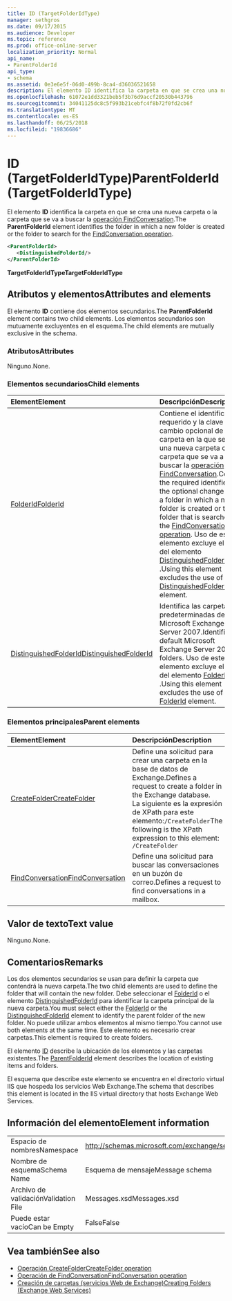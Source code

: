 ```yaml
---
title: ID (TargetFolderIdType)
manager: sethgros
ms.date: 09/17/2015
ms.audience: Developer
ms.topic: reference
ms.prod: office-online-server
localization_priority: Normal
api_name:
- ParentFolderId
api_type:
- schema
ms.assetid: 0e3e6e5f-06d0-499b-8ca4-d36036521658
description: El elemento ID identifica la carpeta en que se crea una nueva carpeta o la carpeta que se va a buscar la operación FindConversation.
ms.openlocfilehash: 61072e1dd3321beb5f3b76d9accf20530b443796
ms.sourcegitcommit: 34041125dc8c5f993b21cebfc4f8b72f0fd2cb6f
ms.translationtype: MT
ms.contentlocale: es-ES
ms.lasthandoff: 06/25/2018
ms.locfileid: "19836686"
---
```

# <a name="parentfolderid-targetfolderidtype"></a><span data-ttu-id="1d052-103">ID (TargetFolderIdType)</span><span class="sxs-lookup"><span data-stu-id="1d052-103">ParentFolderId (TargetFolderIdType)</span></span>

<span data-ttu-id="1d052-104">El elemento **ID** identifica la carpeta en que se crea una nueva carpeta o la carpeta que se va a buscar la [operación FindConversation](findconversation-operation.md).</span><span class="sxs-lookup"><span data-stu-id="1d052-104">The **ParentFolderId** element identifies the folder in which a new folder is created or the folder to search for the [FindConversation operation](findconversation-operation.md).</span></span>
  
```xml
<ParentFolderId>
   <DistinguishedFolderId/>
</ParentFolderId>
```

<span data-ttu-id="1d052-105">**TargetFolderIdType**</span><span class="sxs-lookup"><span data-stu-id="1d052-105">**TargetFolderIdType**</span></span>

## <a name="attributes-and-elements"></a><span data-ttu-id="1d052-106">Atributos y elementos</span><span class="sxs-lookup"><span data-stu-id="1d052-106">Attributes and elements</span></span>

<span data-ttu-id="1d052-107">El elemento **ID** contiene dos elementos secundarios.</span><span class="sxs-lookup"><span data-stu-id="1d052-107">The **ParentFolderId** element contains two child elements.</span></span> <span data-ttu-id="1d052-108">Los elementos secundarios son mutuamente excluyentes en el esquema.</span><span class="sxs-lookup"><span data-stu-id="1d052-108">The child elements are mutually exclusive in the schema.</span></span> 
  
### <a name="attributes"></a><span data-ttu-id="1d052-109">Atributos</span><span class="sxs-lookup"><span data-stu-id="1d052-109">Attributes</span></span>

<span data-ttu-id="1d052-110">Ninguno.</span><span class="sxs-lookup"><span data-stu-id="1d052-110">None.</span></span>
  
### <a name="child-elements"></a><span data-ttu-id="1d052-111">Elementos secundarios</span><span class="sxs-lookup"><span data-stu-id="1d052-111">Child elements</span></span>

|<span data-ttu-id="1d052-112">**Element**</span><span class="sxs-lookup"><span data-stu-id="1d052-112">**Element**</span></span>|<span data-ttu-id="1d052-113">**Descripción**</span><span class="sxs-lookup"><span data-stu-id="1d052-113">**Description**</span></span>|
|:-----|:-----|
|[<span data-ttu-id="1d052-114">FolderId</span><span class="sxs-lookup"><span data-stu-id="1d052-114">FolderId</span></span>](folderid.md) <br/> |<span data-ttu-id="1d052-115">Contiene el identificador requerido y la clave de cambio opcional de una carpeta en la que se crea una nueva carpeta o la carpeta que se va a buscar la [operación FindConversation](findconversation-operation.md).</span><span class="sxs-lookup"><span data-stu-id="1d052-115">Contains the required identifier and the optional change key of a folder in which a new folder is created or the folder that is searched for the [FindConversation operation](findconversation-operation.md).</span></span> <span data-ttu-id="1d052-116">Uso de este elemento excluye el uso del elemento [DistinguishedFolderId](distinguishedfolderid.md) .</span><span class="sxs-lookup"><span data-stu-id="1d052-116">Using this element excludes the use of the [DistinguishedFolderId](distinguishedfolderid.md) element.</span></span>  <br/> |
|[<span data-ttu-id="1d052-117">DistinguishedFolderId</span><span class="sxs-lookup"><span data-stu-id="1d052-117">DistinguishedFolderId</span></span>](distinguishedfolderid.md) <br/> |<span data-ttu-id="1d052-118">Identifica las carpetas predeterminadas de Microsoft Exchange Server 2007.</span><span class="sxs-lookup"><span data-stu-id="1d052-118">Identifies default Microsoft Exchange Server 2007 folders.</span></span> <span data-ttu-id="1d052-119">Uso de este elemento excluye el uso del elemento [FolderId](folderid.md) .</span><span class="sxs-lookup"><span data-stu-id="1d052-119">Using this element excludes the use of the [FolderId](folderid.md) element.</span></span>  <br/> |
   
### <a name="parent-elements"></a><span data-ttu-id="1d052-120">Elementos principales</span><span class="sxs-lookup"><span data-stu-id="1d052-120">Parent elements</span></span>

|<span data-ttu-id="1d052-121">**Element**</span><span class="sxs-lookup"><span data-stu-id="1d052-121">**Element**</span></span>|<span data-ttu-id="1d052-122">**Descripción**</span><span class="sxs-lookup"><span data-stu-id="1d052-122">**Description**</span></span>|
|:-----|:-----|
|[<span data-ttu-id="1d052-123">CreateFolder</span><span class="sxs-lookup"><span data-stu-id="1d052-123">CreateFolder</span></span>](createfolder.md) <br/> |<span data-ttu-id="1d052-124">Define una solicitud para crear una carpeta en la base de datos de Exchange.</span><span class="sxs-lookup"><span data-stu-id="1d052-124">Defines a request to create a folder in the Exchange database.</span></span>  <br/> <span data-ttu-id="1d052-125">La siguiente es la expresión de XPath para este elemento:`/CreateFolder`</span><span class="sxs-lookup"><span data-stu-id="1d052-125">The following is the XPath expression to this element:  `/CreateFolder`</span></span> <br/> |
|[<span data-ttu-id="1d052-126">FindConversation</span><span class="sxs-lookup"><span data-stu-id="1d052-126">FindConversation</span></span>](findconversation.md) <br/> |<span data-ttu-id="1d052-127">Define una solicitud para buscar las conversaciones en un buzón de correo.</span><span class="sxs-lookup"><span data-stu-id="1d052-127">Defines a request to find conversations in a mailbox.</span></span>  <br/> |
   
## <a name="text-value"></a><span data-ttu-id="1d052-128">Valor de texto</span><span class="sxs-lookup"><span data-stu-id="1d052-128">Text value</span></span>

<span data-ttu-id="1d052-129">Ninguno.</span><span class="sxs-lookup"><span data-stu-id="1d052-129">None.</span></span>
  
## <a name="remarks"></a><span data-ttu-id="1d052-130">Comentarios</span><span class="sxs-lookup"><span data-stu-id="1d052-130">Remarks</span></span>

<span data-ttu-id="1d052-131">Los dos elementos secundarios se usan para definir la carpeta que contendrá la nueva carpeta.</span><span class="sxs-lookup"><span data-stu-id="1d052-131">The two child elements are used to define the folder that will contain the new folder.</span></span> <span data-ttu-id="1d052-132">Debe seleccionar el [FolderId](folderid.md) o el elemento [DistinguishedFolderId](distinguishedfolderid.md) para identificar la carpeta principal de la nueva carpeta.</span><span class="sxs-lookup"><span data-stu-id="1d052-132">You must select either the [FolderId](folderid.md) or the [DistinguishedFolderId](distinguishedfolderid.md) element to identify the parent folder of the new folder.</span></span> <span data-ttu-id="1d052-133">No puede utilizar ambos elementos al mismo tiempo.</span><span class="sxs-lookup"><span data-stu-id="1d052-133">You cannot use both elements at the same time.</span></span> <span data-ttu-id="1d052-134">Este elemento es necesario crear carpetas.</span><span class="sxs-lookup"><span data-stu-id="1d052-134">This element is required to create folders.</span></span> 
  
<span data-ttu-id="1d052-135">El elemento [ID](parentfolderid.md) describe la ubicación de los elementos y las carpetas existentes.</span><span class="sxs-lookup"><span data-stu-id="1d052-135">The [ParentFolderId](parentfolderid.md) element describes the location of existing items and folders.</span></span> 
  
<span data-ttu-id="1d052-136">El esquema que describe este elemento se encuentra en el directorio virtual IIS que hospeda los servicios Web Exchange.</span><span class="sxs-lookup"><span data-stu-id="1d052-136">The schema that describes this element is located in the IIS virtual directory that hosts Exchange Web Services.</span></span>
  
## <a name="element-information"></a><span data-ttu-id="1d052-137">Información del elemento</span><span class="sxs-lookup"><span data-stu-id="1d052-137">Element information</span></span>

|||
|:-----|:-----|
|<span data-ttu-id="1d052-138">Espacio de nombres</span><span class="sxs-lookup"><span data-stu-id="1d052-138">Namespace</span></span>  <br/> |http://schemas.microsoft.com/exchange/services/2006/messages  <br/> |
|<span data-ttu-id="1d052-139">Nombre de esquema</span><span class="sxs-lookup"><span data-stu-id="1d052-139">Schema Name</span></span>  <br/> |<span data-ttu-id="1d052-140">Esquema de mensaje</span><span class="sxs-lookup"><span data-stu-id="1d052-140">Message schema</span></span>  <br/> |
|<span data-ttu-id="1d052-141">Archivo de validación</span><span class="sxs-lookup"><span data-stu-id="1d052-141">Validation File</span></span>  <br/> |<span data-ttu-id="1d052-142">Messages.xsd</span><span class="sxs-lookup"><span data-stu-id="1d052-142">Messages.xsd</span></span>  <br/> |
|<span data-ttu-id="1d052-143">Puede estar vacío</span><span class="sxs-lookup"><span data-stu-id="1d052-143">Can be Empty</span></span>  <br/> |<span data-ttu-id="1d052-144">False</span><span class="sxs-lookup"><span data-stu-id="1d052-144">False</span></span>  <br/> |
   
## <a name="see-also"></a><span data-ttu-id="1d052-145">Vea también</span><span class="sxs-lookup"><span data-stu-id="1d052-145">See also</span></span>

- [<span data-ttu-id="1d052-146">Operación CreateFolder</span><span class="sxs-lookup"><span data-stu-id="1d052-146">CreateFolder operation</span></span>](createfolder-operation.md)
- [<span data-ttu-id="1d052-147">Operación de FindConversation</span><span class="sxs-lookup"><span data-stu-id="1d052-147">FindConversation operation</span></span>](findconversation-operation.md)
- [<span data-ttu-id="1d052-148">Creación de carpetas (servicios Web de Exchange)</span><span class="sxs-lookup"><span data-stu-id="1d052-148">Creating Folders (Exchange Web Services)</span></span>](http://msdn.microsoft.com/library/3b15b0ec-8691-45ed-9a24-a91ff732d6cf%28Office.15%29.aspx)


